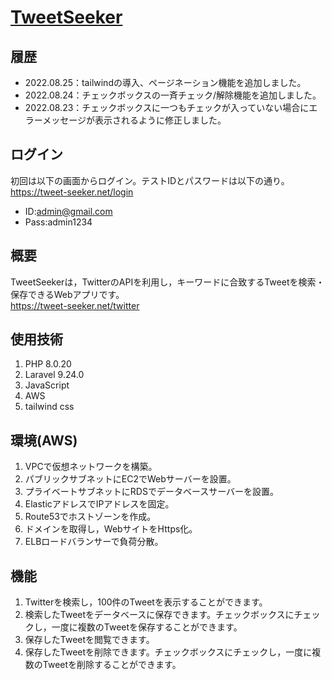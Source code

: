 # <a href="https://tweet-seeker.net/twitter">TweetSeeker</a>
## 履歴
- 2022.08.25：tailwindの導入、ページネーション機能を追加しました。
- 2022.08.24：チェックボックスの一斉チェック/解除機能を追加しました。
- 2022.08.23：チェックボックスに一つもチェックが入っていない場合にエラーメッセージが表示されるように修正しました。
## ログイン
初回は以下の画面からログイン。テストIDとパスワードは以下の通り。
https://tweet-seeker.net/login
- ID:admin@gmail.com
- Pass:admin1234
## 概要
TweetSeekerは，TwitterのAPIを利用し，キーワードに合致するTweetを検索・保存できるWebアプリです。<br>
https://tweet-seeker.net/twitter
## 使用技術
1. PHP 8.0.20
2. Laravel 9.24.0
3. JavaScript
4. AWS
5. tailwind css
## 環境(AWS)
1. VPCで仮想ネットワークを構築。
2. パブリックサブネットにEC2でWebサーバーを設置。
3. プライベートサブネットにRDSでデータベースサーバーを設置。
4. ElasticアドレスでIPアドレスを固定。
5. Route53でホストゾーンを作成。
6. ドメインを取得し，WebサイトをHttps化。
7. ELBロードバランサーで負荷分散。
## 機能
1. Twitterを検索し，100件のTweetを表示することができます。
2. 検索したTweetをデータベースに保存できます。チェックボックスにチェックし，一度に複数のTweetを保存することができます。
3. 保存したTweetを閲覧できます。
4. 保存したTweetを削除できます。チェックボックスにチェックし，一度に複数のTweetを削除することができます。
